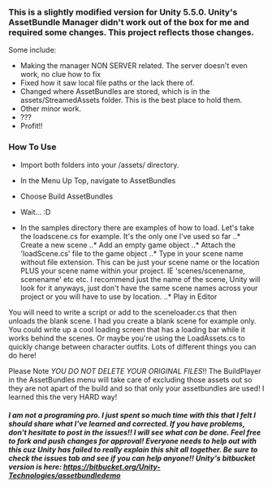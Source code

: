 ### This is a slightly modified version for Unity 5.5.0.  Unity's AssetBundle Manager didn't work out of the box for me and required some changes.  This project reflects those changes.

Some include:
- Making the manager NON SERVER related.  The server doesn't even work, no clue how to fix
- Fixed how it saw local file paths or the lack there of.
- Changed where AssetBundles are stored, which is in the assets/StreamedAssets folder.  This is the best place to hold them.
- Other minor work.
- ???
- Profit!!

### How To Use

- Import both folders into your /assets/ directory.
- In the Menu Up Top, navigate to AssetBundles
- Choose Build AssetBundles
- Wait... :D

- In the samples directory there are examples of how to load. Let's take the loadscene.cs for example.  It's the only one I've used so far
..* Create a new scene
..* Add an empty game object
..* Attach the 'loadScene.cs' file to the game object
..* Type in your scene name without file extension. This can be just your scene name or the location PLUS your scene name within your project.  IE 'scenes/scenename, scenename' etc etc.  I recommend just the name of the scene, Unity will look for it anyways, just don't have the same scene names across your project or you will have to use by location.
..* Play in Editor

You will need to write a script or add to the sceneloader.cs that then unloads the blank scene.  I had you create a blank scene for example only.  You could write up a cool loading screen that has a loading bar while it works behind the scenes.  Or maybe you're using the LoadAssets.cs to quickly change between character outfits.  Lots of different things you can do here!

Please Note *YOU DO NOT DELETE YOUR ORIGINAL FILES*!!  The BuildPlayer in the AssetBundles menu will take care of excluding those assets out so they are not apart of the build and so that only your assetbundles are used!  I learned this the very HARD way!

##### I am not a programing pro.  I just spent so much time with this that I felt I should share what I've learned and corrected.  If you have problems, don't hesitate to post in the issues!!  I will see what can be done.  Feel free to fork and push changes for approval!  Everyone needs to help out with this cuz Unity has failed to really explain this shit all together.  Be sure to check the issues tab and see if you can help anyone!!  Unity's bitbucket version is here: https://bitbucket.org/Unity-Technologies/assetbundledemo
